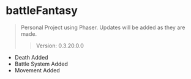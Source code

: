 # battleFantasy
> Personal Project using Phaser. Updates will be added as they are made.
>> Version: 0.3.20.0.0

* Death Added
* Battle System Added
* Movement Added
